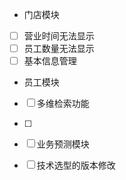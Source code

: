 - 门店模块
- [ ] 营业时间无法显示
- [ ] 员工数量无法显示
- [ ] 基本信息管理
- 员工模块
- [ ] 多维检索功能
- [ ] 
- [ ] 业务预测模块

- [ ] 技术选型的版本修改